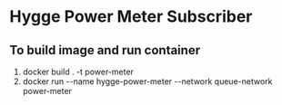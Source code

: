# Hygge Power Meter Subscriber

## To build image and run container
1. docker build . -t power-meter
2. docker run --name hygge-power-meter --network queue-network power-meter
